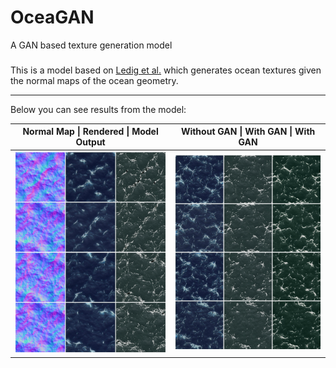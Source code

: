# OceaGAN
A GAN based texture generation model

###
This is a model based on [Ledig et al.](https://arxiv.org/abs/1609.04802) which generates ocean textures given the normal maps
of the ocean geometry.

---

Below you can see results from the model:

Normal Map \| Rendered \| Model Output | Without GAN \| With GAN \| With GAN
------------ |------------
![alt text](results/GAN_result.jpg) | ![alt text](results/tex_result.jpg)
